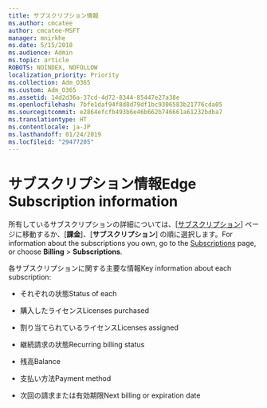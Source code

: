 ```yaml
---
title: サブスクリプション情報
ms.author: cmcatee
author: cmcatee-MSFT
manager: mnirkhe
ms.date: 5/15/2018
ms.audience: Admin
ms.topic: article
ROBOTS: NOINDEX, NOFOLLOW
localization_priority: Priority
ms.collection: Adm_O365
ms.custom: Adm_O365
ms.assetid: 14d2d36a-37cd-4d72-8344-85447e27a38e
ms.openlocfilehash: 7bfe1daf94f8d8d79df1bc9306583b21776cda05
ms.sourcegitcommit: e2864efcfb493b6e46b662b746661a61232bdba7
ms.translationtype: HT
ms.contentlocale: ja-JP
ms.lasthandoff: 01/24/2019
ms.locfileid: "29477205"
---
```

# <a name="subscription-information"></a><span data-ttu-id="8a992-102">サブスクリプション情報</span><span class="sxs-lookup"><span data-stu-id="8a992-102">Edge Subscription information</span></span>

<span data-ttu-id="8a992-103">所有しているサブスクリプションの詳細については、[[サブスクリプション](https://go.microsoft.com/fwlink/p/?linkid=842054)] ページに移動するか、[**課金**]、[**サブスクリプション**] の順に選択します。</span><span class="sxs-lookup"><span data-stu-id="8a992-103">For information about the subscriptions you own, go to the [Subscriptions](https://go.microsoft.com/fwlink/p/?linkid=842054) page, or choose **Billing** \> **Subscriptions**.</span></span>
  
<span data-ttu-id="8a992-104">各サブスクリプションに関する主要な情報</span><span class="sxs-lookup"><span data-stu-id="8a992-104">Key information about each subscription:</span></span>
  
- <span data-ttu-id="8a992-105">それぞれの状態</span><span class="sxs-lookup"><span data-stu-id="8a992-105">Status of each</span></span>
    
- <span data-ttu-id="8a992-106">購入したライセンス</span><span class="sxs-lookup"><span data-stu-id="8a992-106">Licenses purchased</span></span>
    
- <span data-ttu-id="8a992-107">割り当てられているライセンス</span><span class="sxs-lookup"><span data-stu-id="8a992-107">Licenses assigned</span></span>
    
- <span data-ttu-id="8a992-108">継続請求の状態</span><span class="sxs-lookup"><span data-stu-id="8a992-108">Recurring billing status</span></span>
    
- <span data-ttu-id="8a992-109">残高</span><span class="sxs-lookup"><span data-stu-id="8a992-109">Balance</span></span>
    
- <span data-ttu-id="8a992-110">支払い方法</span><span class="sxs-lookup"><span data-stu-id="8a992-110">Payment method</span></span>
    
- <span data-ttu-id="8a992-111">次回の請求または有効期限</span><span class="sxs-lookup"><span data-stu-id="8a992-111">Next billing or expiration date</span></span>
    

